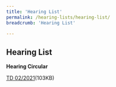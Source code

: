 ```yaml
---
title: 'Hearing List'
permalink: /hearing-lists/hearing-list/
breadcrumb: 'Hearing List'

---
```



Hearing List
---

**Hearing Circular**

[TD 02/2021](/files/CircularTD022021-MrTanHweeKheng-06Oct21.pdf)(103KB)

